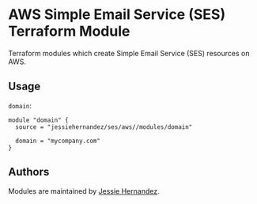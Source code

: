 # AWS Simple Email Service (SES) Terraform Module

Terraform modules which create Simple Email Service (SES) resources on AWS.

## Usage

`domain`:

```
module "domain" {
  source = "jessiehernandez/ses/aws//modules/domain"

  domain = "mycompany.com"
}
```

## Authors

Modules are maintained by [Jessie Hernandez](https://github.com/jessiehernandez).
